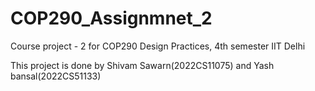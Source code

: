 # COP290_Assignmnet_2
Course project - 2 for COP290 Design Practices, 4th semester IIT Delhi

This project is done by Shivam Sawarn(2022CS11075) and Yash bansal(2022CS51133)
